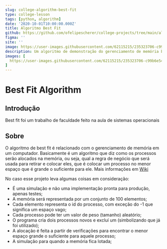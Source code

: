 ```yaml
---
slug: college-algorithm-best-fit
type: college-lesson
tags: [python, algorithm]
date: '2020-10-01T10:00:00.000Z'
title: Algoritmo Best Fit
github: https://github.com/ofelipescherer/college-projects/tree/main/algorithm-best-fit
figma: ''
site: ''
image: https://user-images.githubusercontent.com/62115215/235323706-c99b6e54-cfb7-4337-a146-158520af5f9e.png
description: Um algoritmo de demonstração do gerenciamento de memória baseado no Best Fit Algoritm.
images: [
  https://user-images.githubusercontent.com/62115215/235323706-c99b6e54-cfb7-4337-a146-158520af5f9e.png
]
---
```


# Best Fit Algorithm

## Introdução

Best fit foi um trabalho de faculdade feito na aula de sistemas operacionais

## Sobre

O algoritmo de best fit é relacionado com o gerenciamento de memória em um computador. Basicamente é um algoritmo que diz como os processos serão alocados na memória, ou seja, qual a regra de negócio que será usada para retirar e colocar eles, que é colocar um processo no menor espaço que é grande o suficiente para ele. Mais informações em [Wiki](https://en.wikipedia.org/wiki/Best-fit_bin_packing)

No caso esse projeto leva algumas coisas em consideração:
- É uma simulação e não uma implementação pronta para produção, apenas testes;
- A memória será representada por um conjunto de 100 elementos;
- Cada elemento representa o id do processo, com exceção do -1 que significa um espaço vago;
- Cada processo pode ter um valor de peso (tamanho) aleatório;
- O programa cria dois processos novos e excluí um (simbolizando que já foi utilizado);
- A alocação é feita a partir de verificações para encontrar o menor espaço grande o suficiente para aquele processo;
- A simulação para quando a memória fica lotada;
